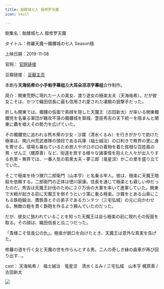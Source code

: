 ```yaml
---
title: 骷髅城七人 极修罗天魔
icon: skull

---
```


剧集名：骷髅城七人 极修罗天魔

タイトル：修羅天魔～髑髏城の七人 Season極

上映日期：2019-11-08

官网： [官网链接](http://www.geki-cine.jp/gokudokuro/)

豆瓣链接： [豆瓣主页](https://movie.douban.com/subject/34434267/)

本剧与**天海佑希の小手帕字幕组**及**大耳朵凉凉字幕组**合作制作。

简介：関東荒野に現れた一人の美女、渡り遊女の極楽太夫（天海祐希）。だが彼女こそは、かつて織田信長に最も信用され愛された凄腕の狙撃手だった。

折しも関東では。髑髏の仮面で素顔を隠した天魔王（古田新太）が率いる関東髑髏党を名乗る軍団が難攻不落の髑髏城を築城、豊臣秀吉の天下統一を阻まんと関東に覇を唱えその勢力を広げていた。

その髑髏党に追われる熊木衆の少女・沙霧（清水くるみ）を行きがかりで助けた極楽は、関八州荒武者隊の頭目である兵庫（福士誠治）の口利きで無界の里に身を寄せる。宿場も兼ねているため旅人やボロボロの着物を着た貧相な百姓風の男・ぜん三（梶原善）など、街道を旅する様々な諸事情を抱えた人々が出入りする色里・無界では、一番人気の若衆太夫・夢三郎（竜星涼）がこの里を盛り立てていた。

そこで極楽を待つ狸穴二郎衛門（山本亨）と名乗る牢人。彼は、極楽に天魔王暗殺を依頼する。二郎衛門の正体は徳川家康。信長を通じて極楽とも親しい仲だったのだ。秀吉は天魔王討伐のために２０万余の大軍を率いて進軍していた。関東で大戦が起きる前に天魔王を倒そうという策に乗る極楽。沙霧をとある山奥にこもる鉄砲鍛治、贋鉄斎とその弟子であるカンテツ（三宅弘城）の元に向かわせる。無敵の鎧を貫く鉄砲を作るよう頼んでいたのだった。

だが、彼女に狙われていることを知った天魔王は自ら極楽の前に現れその仮面を取る。その顔は、織田信長と瓜二つだった。

「貴様こそ信長公の仇」。極楽が銃口を向けたとき、天魔王は意外な真実を告げた。

修羅の道を行く女と天魔の世を作らんとする男。二人の奇しき縁の歯車が再び回り出す…。

cast：	天海祐希 /　福士誠治　竜星涼　清水くるみ / 三宅弘城　山本亨 梶原善 / 古田新太

![](https://listpic.tsgsanjiao.com/wtj/%E4%BF%AE%E7%BD%97%E5%A4%A9%E9%AD%94.jpg)